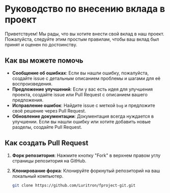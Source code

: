# Руководство по внесению вклада в проект

Приветствуем! Мы рады, что вы хотите внести свой вклад в наш проект. Пожалуйста, следуйте этим простым правилам, чтобы ваш вклад был принят и оценен по достоинству.

## Как вы можете помочь

- **Сообщение об ошибках**: Если вы нашли ошибку, пожалуйста, создайте issue с детальным описанием проблемы и шагами для её воспроизведения.
- **Предложение улучшений**: Если у вас есть идея для улучшения проекта, создайте issue или Pull Request с описанием вашего предложения.
- **Исправление ошибок**: Найдите issue с меткой `bug` и предложите своё решение через Pull Request.
- **Обновление документации**: Документация всегда нуждается в улучшении. Если вы нашли ошибку или хотите добавить новые разделы, создайте Pull Request.

## Как создать Pull Request

1. **Форк репозитория**: Нажмите кнопку "Fork" в верхнем правом углу страницы репозитория на GitHub.
2. **Клонирование форка**: Клонируйте форкнутый репозиторий на ваш локальный компьютер.

   ```sh
   git clone https://github.com/Luritron/fproject-git.git